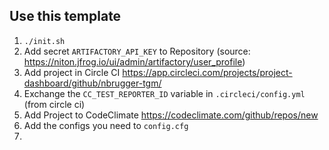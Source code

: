 ## Use this template

1. ``./init.sh``
2. Add secret `ARTIFACTORY_API_KEY` to Repository (source: https://niton.jfrog.io/ui/admin/artifactory/user_profile)
3. Add project in Circle CI https://app.circleci.com/projects/project-dashboard/github/nbrugger-tgm/
4. Exchange the `CC_TEST_REPORTER_ID` variable in `.circleci/config.yml` (from circle ci)
5. Add Project to CodeClimate  https://codeclimate.com/github/repos/new
6. Add the configs you need to `config.cfg`
7. 